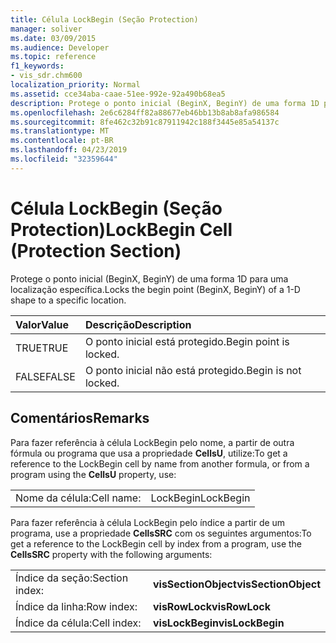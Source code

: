 ```yaml
---
title: Célula LockBegin (Seção Protection)
manager: soliver
ms.date: 03/09/2015
ms.audience: Developer
ms.topic: reference
f1_keywords:
- vis_sdr.chm600
localization_priority: Normal
ms.assetid: cce34aba-caae-51ee-992e-92a490b68ea5
description: Protege o ponto inicial (BeginX, BeginY) de uma forma 1D para uma localização específica.
ms.openlocfilehash: 2e6c6284ff82a88677eb46bb13b8ab8afa986584
ms.sourcegitcommit: 8fe462c32b91c87911942c188f3445e85a54137c
ms.translationtype: MT
ms.contentlocale: pt-BR
ms.lasthandoff: 04/23/2019
ms.locfileid: "32359644"
---
```

# <a name="lockbegin-cell-protection-section"></a><span data-ttu-id="7e1a8-103">Célula LockBegin (Seção Protection)</span><span class="sxs-lookup"><span data-stu-id="7e1a8-103">LockBegin Cell (Protection Section)</span></span>

<span data-ttu-id="7e1a8-104">Protege o ponto inicial (BeginX, BeginY) de uma forma 1D para uma localização específica.</span><span class="sxs-lookup"><span data-stu-id="7e1a8-104">Locks the begin point (BeginX, BeginY) of a 1-D shape to a specific location.</span></span>
  
|<span data-ttu-id="7e1a8-105">**Valor**</span><span class="sxs-lookup"><span data-stu-id="7e1a8-105">**Value**</span></span>|<span data-ttu-id="7e1a8-106">**Descrição**</span><span class="sxs-lookup"><span data-stu-id="7e1a8-106">**Description**</span></span>|
|:-----|:-----|
| <span data-ttu-id="7e1a8-107">TRUE</span><span class="sxs-lookup"><span data-stu-id="7e1a8-107">TRUE</span></span>  <br/> | <span data-ttu-id="7e1a8-108">O ponto inicial está protegido.</span><span class="sxs-lookup"><span data-stu-id="7e1a8-108">Begin point is locked.</span></span>  <br/> |
| <span data-ttu-id="7e1a8-109">FALSE</span><span class="sxs-lookup"><span data-stu-id="7e1a8-109">FALSE</span></span>  <br/> | <span data-ttu-id="7e1a8-110">O ponto inicial não está protegido.</span><span class="sxs-lookup"><span data-stu-id="7e1a8-110">Begin is not locked.</span></span>  <br/> |
   
## <a name="remarks"></a><span data-ttu-id="7e1a8-111">Comentários</span><span class="sxs-lookup"><span data-stu-id="7e1a8-111">Remarks</span></span>

<span data-ttu-id="7e1a8-112">Para fazer referência à célula LockBegin pelo nome, a partir de outra fórmula ou programa que usa a propriedade **CellsU**, utilize:</span><span class="sxs-lookup"><span data-stu-id="7e1a8-112">To get a reference to the LockBegin cell by name from another formula, or from a program using the **CellsU** property, use:</span></span> 
  
|||
|:-----|:-----|
| <span data-ttu-id="7e1a8-113">Nome da célula:</span><span class="sxs-lookup"><span data-stu-id="7e1a8-113">Cell name:</span></span>  <br/> | <span data-ttu-id="7e1a8-114">LockBegin</span><span class="sxs-lookup"><span data-stu-id="7e1a8-114">LockBegin</span></span>  <br/> |
   
<span data-ttu-id="7e1a8-115">Para fazer referência à célula LockBegin pelo índice a partir de um programa, use a propriedade **CellsSRC** com os seguintes argumentos:</span><span class="sxs-lookup"><span data-stu-id="7e1a8-115">To get a reference to the LockBegin cell by index from a program, use the **CellsSRC** property with the following arguments:</span></span> 
  
|||
|:-----|:-----|
| <span data-ttu-id="7e1a8-116">Índice da seção:</span><span class="sxs-lookup"><span data-stu-id="7e1a8-116">Section index:</span></span>  <br/> |<span data-ttu-id="7e1a8-117">**visSectionObject**</span><span class="sxs-lookup"><span data-stu-id="7e1a8-117">**visSectionObject**</span></span> <br/> |
| <span data-ttu-id="7e1a8-118">Índice da linha:</span><span class="sxs-lookup"><span data-stu-id="7e1a8-118">Row index:</span></span>  <br/> |<span data-ttu-id="7e1a8-119">**visRowLock**</span><span class="sxs-lookup"><span data-stu-id="7e1a8-119">**visRowLock**</span></span> <br/> |
| <span data-ttu-id="7e1a8-120">Índice da célula:</span><span class="sxs-lookup"><span data-stu-id="7e1a8-120">Cell index:</span></span>  <br/> |<span data-ttu-id="7e1a8-121">**visLockBegin**</span><span class="sxs-lookup"><span data-stu-id="7e1a8-121">**visLockBegin**</span></span> <br/> |
   

